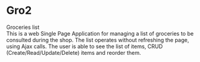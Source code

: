 # Gro2
Groceries list
<br>
This is a web Single Page Application for managing a list of groceries to be consulted during the shop. 
The list operates without refreshing the page, using Ajax calls.
The user is able to see the list of items, CRUD (Create/Read/Update/Delete) items and reorder them.
